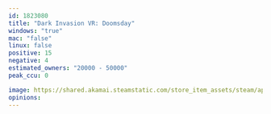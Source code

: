 ```yaml
---
id: 1823080
title: "Dark Invasion VR: Doomsday"
windows: "true"
mac: "false"
linux: false
positive: 15
negative: 4
estimated_owners: "20000 - 50000"
peak_ccu: 0

image: https://shared.akamai.steamstatic.com/store_item_assets/steam/apps/1823080/header.jpg?t=1728816335
opinions:
---
```

